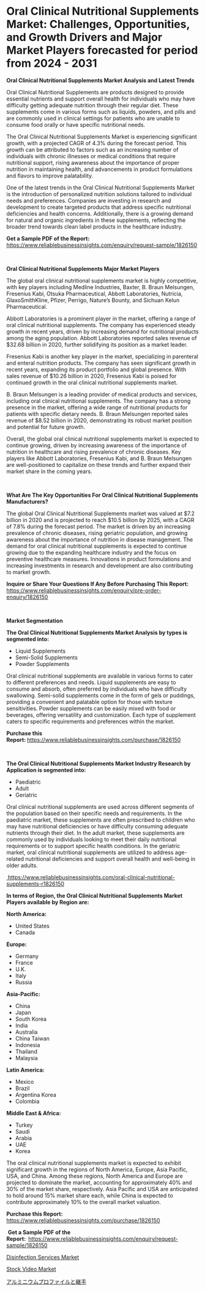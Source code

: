 <p><h1>Oral Clinical Nutritional Supplements Market: Challenges, Opportunities, and Growth Drivers and Major Market Players forecasted for period from 2024 - 2031</h1></p><p><strong>Oral Clinical Nutritional Supplements Market Analysis and Latest Trends</strong></p>
<p><p>Oral Clinical Nutritional Supplements are products designed to provide essential nutrients and support overall health for individuals who may have difficulty getting adequate nutrition through their regular diet. These supplements come in various forms such as liquids, powders, and pills and are commonly used in clinical settings for patients who are unable to consume food orally or have specific nutritional needs.</p><p>The Oral Clinical Nutritional Supplements Market is experiencing significant growth, with a projected CAGR of 4.3% during the forecast period. This growth can be attributed to factors such as an increasing number of individuals with chronic illnesses or medical conditions that require nutritional support, rising awareness about the importance of proper nutrition in maintaining health, and advancements in product formulations and flavors to improve palatability.</p><p>One of the latest trends in the Oral Clinical Nutritional Supplements Market is the introduction of personalized nutrition solutions tailored to individual needs and preferences. Companies are investing in research and development to create targeted products that address specific nutritional deficiencies and health concerns. Additionally, there is a growing demand for natural and organic ingredients in these supplements, reflecting the broader trend towards clean label products in the healthcare industry.</p></p>
<p><strong>Get a Sample PDF of the Report:&nbsp;</strong> <a href="https://www.reliablebusinessinsights.com/enquiry/request-sample/1826150">https://www.reliablebusinessinsights.com/enquiry/request-sample/1826150</a></p>
<p>&nbsp;</p>
<p><strong>Oral Clinical Nutritional Supplements Major Market Players</strong></p>
<p><p>The global oral clinical nutritional supplements market is highly competitive, with key players including Medline Industries, Baxter, B. Braun Melsungen, Fresenius Kabi, Otsuka Pharmaceutical, Abbott Laboratories, Nutricia, GlaxoSmithKline, Pfizer, Perrigo, Nature’s Bounty, and Sichuan Kelun Pharmaceutical.</p><p>Abbott Laboratories is a prominent player in the market, offering a range of oral clinical nutritional supplements. The company has experienced steady growth in recent years, driven by increasing demand for nutritional products among the aging population. Abbott Laboratories reported sales revenue of $32.68 billion in 2020, further solidifying its position as a market leader.</p><p>Fresenius Kabi is another key player in the market, specializing in parenteral and enteral nutrition products. The company has seen significant growth in recent years, expanding its product portfolio and global presence. With sales revenue of $10.26 billion in 2020, Fresenius Kabi is poised for continued growth in the oral clinical nutritional supplements market.</p><p>B. Braun Melsungen is a leading provider of medical products and services, including oral clinical nutritional supplements. The company has a strong presence in the market, offering a wide range of nutritional products for patients with specific dietary needs. B. Braun Melsungen reported sales revenue of $8.52 billion in 2020, demonstrating its robust market position and potential for future growth.</p><p>Overall, the global oral clinical nutritional supplements market is expected to continue growing, driven by increasing awareness of the importance of nutrition in healthcare and rising prevalence of chronic diseases. Key players like Abbott Laboratories, Fresenius Kabi, and B. Braun Melsungen are well-positioned to capitalize on these trends and further expand their market share in the coming years.</p></p>
<p>&nbsp;</p>
<p><strong>What Are The Key Opportunities For Oral Clinical Nutritional Supplements Manufacturers?</strong></p>
<p><p>The global Oral Clinical Nutritional Supplements market was valued at $7.2 billion in 2020 and is projected to reach $10.5 billion by 2025, with a CAGR of 7.8% during the forecast period. The market is driven by an increasing prevalence of chronic diseases, rising geriatric population, and growing awareness about the importance of nutrition in disease management. The demand for oral clinical nutritional supplements is expected to continue growing due to the expanding healthcare industry and the focus on preventive healthcare measures. Innovations in product formulations and increasing investments in research and development are also contributing to market growth.</p></p>
<p><strong>Inquire or Share Your Questions If Any Before Purchasing This Report:</strong> <a href="https://www.reliablebusinessinsights.com/enquiry/pre-order-enquiry/1826150">https://www.reliablebusinessinsights.com/enquiry/pre-order-enquiry/1826150</a></p>
<p>&nbsp;</p>
<p><strong>Market Segmentation</strong></p>
<p><strong>The Oral Clinical Nutritional Supplements Market Analysis by types is segmented into:</strong></p>
<p><ul><li>Liquid Supplements</li><li>Semi-Solid Supplements</li><li>Powder Supplements</li></ul></p>
<p><p>Oral clinical nutritional supplements are available in various forms to cater to different preferences and needs. Liquid supplements are easy to consume and absorb, often preferred by individuals who have difficulty swallowing. Semi-solid supplements come in the form of gels or puddings, providing a convenient and palatable option for those with texture sensitivities. Powder supplements can be easily mixed with food or beverages, offering versatility and customization. Each type of supplement caters to specific requirements and preferences within the market.</p></p>
<p><strong>Purchase this Report:&nbsp;</strong><a href="https://www.reliablebusinessinsights.com/purchase/1826150">https://www.reliablebusinessinsights.com/purchase/1826150</a></p>
<p>&nbsp;</p>
<p><strong>The Oral Clinical Nutritional Supplements Market Industry Research by Application is segmented into:</strong></p>
<p><ul><li>Paediatric</li><li>Adult</li><li>Geriatric</li></ul></p>
<p><p>Oral clinical nutritional supplements are used across different segments of the population based on their specific needs and requirements. In the paediatric market, these supplements are often prescribed to children who may have nutritional deficiencies or have difficulty consuming adequate nutrients through their diet. In the adult market, these supplements are commonly used by individuals looking to meet their daily nutritional requirements or to support specific health conditions. In the geriatric market, oral clinical nutritional supplements are utilized to address age-related nutritional deficiencies and support overall health and well-being in older adults.</p></p>
<p><a href="https://www.reliablebusinessinsights.com/oral-clinical-nutritional-supplements-r1826150">&nbsp;https://www.reliablebusinessinsights.com/oral-clinical-nutritional-supplements-r1826150</a></p>
<p><strong>In terms of Region, the Oral Clinical Nutritional Supplements Market Players available by Region are:</strong></p>
<p>
    <p> <strong> North America: </strong>
        <ul>
            <li>United States</li>
            <li>Canada</li>
        </ul>
        </p> 
    <p> <strong> Europe: </strong>
        <ul>
            <li>Germany</li>
            <li>France</li>
            <li>U.K.</li>
            <li>Italy</li>
            <li>Russia</li>
        </ul>
        </p> 
    <p> <strong> Asia-Pacific: </strong>
        <ul>
            <li>China</li>
            <li>Japan</li>
            <li>South Korea</li>
            <li>India</li>
            <li>Australia</li>
            <li>China Taiwan</li>
            <li>Indonesia</li>
            <li>Thailand</li>
            <li>Malaysia</li>
        </ul>
        </p> 
    <p> <strong> Latin America: </strong>
        <ul>
            <li>Mexico</li>
            <li>Brazil</li>
            <li>Argentina Korea</li>
            <li>Colombia</li>
        </ul>
        </p> 
    <p> <strong> Middle East & Africa: </strong>
        <ul>
            <li>Turkey</li>
            <li>Saudi</li>
            <li>Arabia</li>
            <li>UAE</li>
            <li>Korea</li>
        </ul>
    </p>
    </p>
<p><p>The oral clinical nutritional supplements market is expected to exhibit significant growth in the regions of North America, Europe, Asia Pacific, USA, and China. Among these regions, North America and Europe are projected to dominate the market, accounting for approximately 40% and 30% of the market share, respectively. Asia Pacific and USA are anticipated to hold around 15% market share each, while China is expected to contribute approximately 10% to the overall market valuation.</p></p>
<p><strong>Purchase this Report: </strong><a href="https://www.reliablebusinessinsights.com/purchase/1826150">https://www.reliablebusinessinsights.com/purchase/1826150</a></p>
<p>&nbsp;<strong>Get a Sample PDF of the Report:&nbsp;&nbsp;</strong><a href="https://www.reliablebusinessinsights.com/enquiry/request-sample/1826150">https://www.reliablebusinessinsights.com/enquiry/request-sample/1826150</a></p>
<p><strong></strong></p>
<p><p><a href="https://github.com/PeterParrish5/Market-Research-Report-List-5/blob/main/disinfection-services-market.md">Disinfection Services Market</a></p><p><a href="https://github.com/fauzi1101fauzi/Market-Research-Report-List-1/blob/main/stock-video-market.md">Stock Video Market</a></p><p><a href="https://github.com/schmahlson/Market-Research-Report-List-2/blob/main/8439285179163.md">アルミニウムプロファイルと継手</a></p></p>